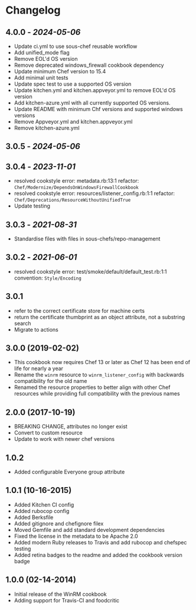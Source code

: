 # Changelog

## 4.0.0 - *2024-05-06*

- Update ci.yml to use sous-chef reusable workflow
- Add unified_mode flag
- Remove EOL'd OS version
- Remove deprecated windows_firewall cookbook dependency
- Update minimum Chef version to 15.4
- Add minimal unit tests
- Update spec test to use a supported OS version
- Update kitchen.yml and kitchen.appveyor.yml to remove EOL'd OS version
- Add kitchen-azure.yml with all currently supported OS versions.
- Update README with minimum Chf versions and supported windows versions
- Remove Appveyor.yml and kitchen.appveyor.yml
- Remove kitchen-azure.yml

## 3.0.5 - *2024-05-06*

## 3.0.4 - *2023-11-01*

- resolved cookstyle error: metadata.rb:13:1 refactor: `Chef/Modernize/DependsOnWindowsFirewallCookbook`
- resolved cookstyle error: resources/listener_config.rb:1:1 refactor: `Chef/Deprecations/ResourceWithoutUnifiedTrue`
- Update testing

## 3.0.3 - *2021-08-31*

- Standardise files with files in sous-chefs/repo-management

## 3.0.2 - *2021-06-01*

- resolved cookstyle error: test/smoke/default/default_test.rb:1:1 convention: `Style/Encoding`

## 3.0.1

- refer to the correct certificate store for machine certs
- return the certificate thumbprint as an object attribute, not a substring search
- Migrate to actions

## 3.0.0 (2019-02-02)

- This cookbook now requires Chef 13 or later as Chef 12 has been end of life for nearly a year
- Rename the `winrm` resource to `winrm_listener_config` with backwards compatibility for the old name
- Renamed the resource properties to better align with other Chef resources while providing full compatibility with the previous names

## 2.0.0 (2017-10-19)

- BREAKING CHANGE, attributes no longer exist
- Convert to custom resource
- Update to work with newer chef versions

## 1.0.2

- Added configurable Everyone group attribute

## 1.0.1 (10-16-2015)

- Added Kitchen CI config
- Added rubocop config
- Added Berksfile
- Added gitignore and chefignore filex
- Moved Gemfile and add standard development dependencies
- Fixed the license in the metadata to be Apache 2.0
- Added modern Ruby releases to Travis and add rubocop and chefspec testing
- Added retina badges to the readme and added the cookbook version badge

## 1.0.0 (02-14-2014)

- Initial release of the WinRM cookbook
- Adding support for Travis-CI and foodcritic
